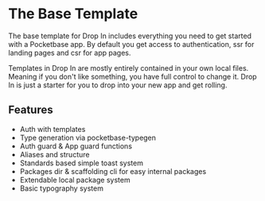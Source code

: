 # The Base Template

The base template for Drop In includes everything you need to get started with a Pocketbase app. By default you get access to authentication, ssr for landing pages and csr for app pages.

Templates in Drop In are mostly entirely contained in your own local files. Meaning if you don't like something, you have full control to change it. Drop In is just a starter for you to drop into your new app and get rolling.

## Features

- Auth with templates
- Type generation via pocketbase-typegen
- Auth guard & App guard functions
- Aliases and structure
- Standards based simple toast system
- Packages dir & scaffolding cli for easy internal packages
- Extendable local package system
- Basic typography system
